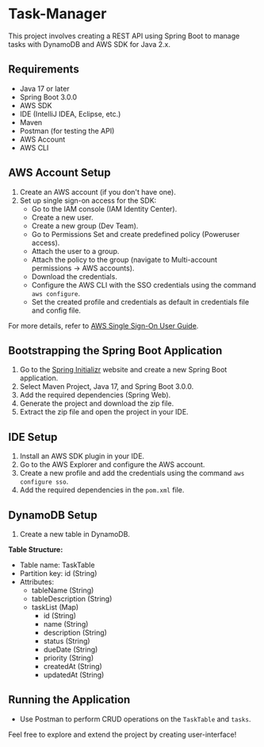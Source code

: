 # Task-Manager

This project involves creating a REST API using Spring Boot to manage tasks with DynamoDB and AWS SDK for Java 2.x.

## Requirements
- Java 17 or later
- Spring Boot 3.0.0
- AWS SDK
- IDE (IntelliJ IDEA, Eclipse, etc.)
- Maven
- Postman (for testing the API)
- AWS Account
- AWS CLI

## AWS Account Setup
1. Create an AWS account (if you don't have one).
2. Set up single sign-on access for the SDK:
   - Go to the IAM console (IAM Identity Center).
   - Create a new user.
   - Create a new group (Dev Team).
   - Go to Permissions Set and create predefined policy (Poweruser access).
   - Attach the user to a group.
   - Attach the policy to the group (navigate to Multi-account permissions -> AWS accounts).
   - Download the credentials.
   - Configure the AWS CLI with the SSO credentials using the command `aws configure`.
   - Set the created profile and credentials as default in credentials file and config file.

For more details, refer to [AWS Single Sign-On User Guide](https://docs.aws.amazon.com/singlesignon/latest/userguide/useraccess.html).

## Bootstrapping the Spring Boot Application
1. Go to the [Spring Initializr](https://start.spring.io) website and create a new Spring Boot application.
2. Select Maven Project, Java 17, and Spring Boot 3.0.0.
3. Add the required dependencies (Spring Web).
4. Generate the project and download the zip file.
5. Extract the zip file and open the project in your IDE.

## IDE Setup
1. Install an AWS SDK plugin in your IDE.
2. Go to the AWS Explorer and configure the AWS account.
3. Create a new profile and add the credentials using the command `aws configure sso`.
4. Add the required dependencies in the `pom.xml` file.

## DynamoDB Setup
1. Create a new table in DynamoDB.

**Table Structure:**
- Table name: TaskTable
- Partition key: id (String)
- Attributes:
  - tableName (String)
  - tableDescription (String)
  - taskList (Map)
    - id (String)
    - name (String)
    - description (String)
    - status (String)
    - dueDate (String)
    - priority (String)
    - createdAt (String)
    - updatedAt (String)

## Running the Application
- Use Postman to perform CRUD operations on the `TaskTable` and `tasks`.

Feel free to explore and extend the project by creating user-interface!
